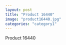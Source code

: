```yaml
---
layout: post
title: "Product 16440"
image: "product16440.jpg"
categories: "category1"
---
```

Product 16440
